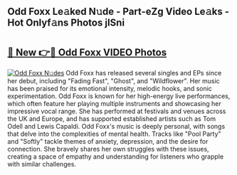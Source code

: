 ## Odd Foxx Le𝚊ked N𝚞de - Part-eZg Video Le𝚊ks - Hot Onlyf𝚊ns Photos jISni

# <h2><a href="http://ab61730.deff.icu/?id=Odd+Foxx">🔗 New 👉🔴 Odd Foxx VIDEO Photos</a></h2>

[![Odd Foxx N𝚞des](https://i.imgur.com/rIISA9y.gif)](http://ab61730.deff.icu/?id=Odd+Foxx)
Odd Foxx has released several singles and EPs since her debut, including "Fading Fast", "Ghost", and "Wildflower". Her music has been praised for its emotional intensity, melodic hooks, and sonic experimentation. Odd Foxx is known for her high-energy live performances, which often feature her playing multiple instruments and showcasing her impressive vocal range. She has performed at festivals and venues across the UK and Europe, and has supported established artists such as Tom Odell and Lewis Capaldi. Odd Foxx's music is deeply personal, with songs that delve into the complexities of mental health. Tracks like "Pool Party" and "Softly" tackle themes of anxiety, depression, and the desire for connection. She bravely shares her own struggles with these issues, creating a space of empathy and understanding for listeners who grapple with similar challenges.
